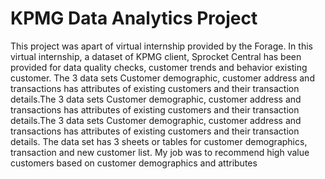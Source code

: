 # KPMG Data Analytics Project
 This project was apart of virtual internship provided by the Forage. In this virtual internship, a dataset of KPMG client, Sprocket Central has been provided for data quality checks, customer trends and behavior existing customer. The 3 data sets Customer demographic, customer address and transactions has attributes of existing  customers and their transaction details.The 3 data sets Customer demographic, customer address and transactions has attributes of existing  customers and their transaction details.The 3 data sets Customer demographic, customer address and transactions has attributes of existing  customers and their transaction details. The data set has 3 sheets or tables for customer demographics, transaction and new customer list. My job was to recommend high value customers based on customer demographics and attributes 
